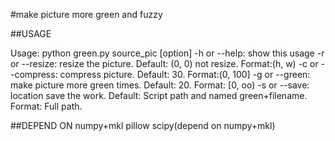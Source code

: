 #make picture more green and fuzzy

##USAGE

Usage: python green.py source_pic [option]
-h or --help: show this usage
-r or --resize: resize the picture. Default: (0, 0) not resize. Format:(h, w) 
-c or --compress: compress picture. Default: 30. Format:(0, 100]
-g or --green: make picture more green times. Default: 20. Format: [0, oo)
-s or --save: location save the work. Default: Script path and named green+filename. Format: Full path.

##DEPEND ON
numpy+mkl
pillow
scipy(depend on numpy+mkl)
